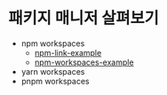 # 패키지 매니저 살펴보기

- npm workspaces
  - [npm-link-example](https://github.com/rara-record/package-manager/tree/main/npm-link-example)
  - [npm-workspaces-example](https://github.com/rara-record/package-manager/tree/main/npm-workspaces-example)
- yarn workspaces
- pnpm workspaces
